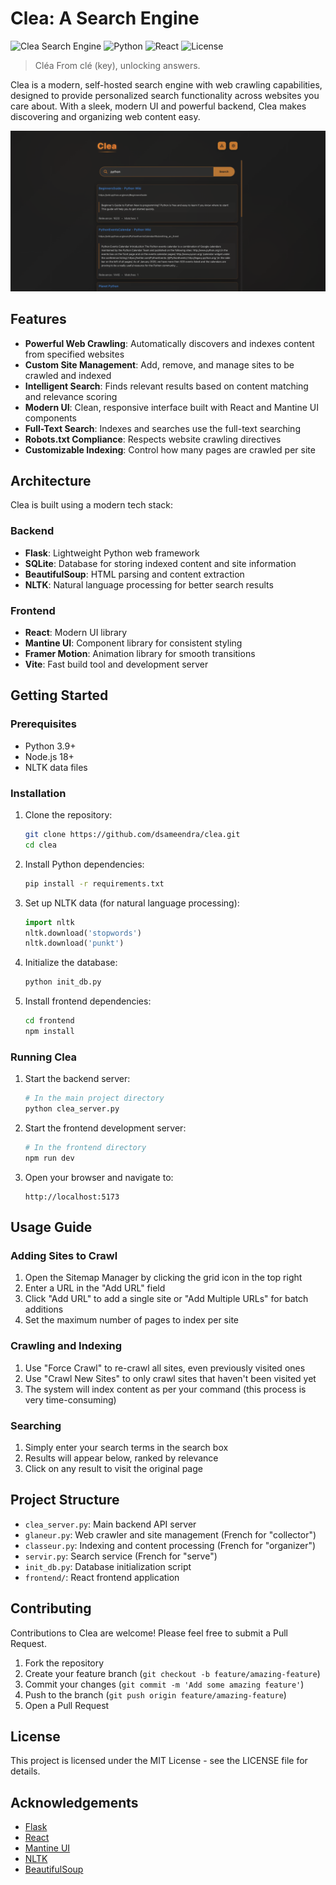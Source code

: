 # Clea: A Search Engine

![Clea Search Engine](https://img.shields.io/badge/Clea-Search%20Engine-orange)
![Python](https://img.shields.io/badge/Python-3.9%2B-blue)
![React](https://img.shields.io/badge/React-19.1.0-61dafb)
![License](https://img.shields.io/badge/License-MIT-green)

> Cléa From clé (key), unlocking answers.

Clea is a modern, self-hosted search engine with web crawling capabilities, designed to provide personalized search functionality across websites you care about. With a sleek, modern UI and powerful backend, Clea makes discovering and organizing web content easy.

![Clea Screenshot](clea_screenshot.png)

## Features

- **Powerful Web Crawling**: Automatically discovers and indexes content from specified websites
- **Custom Site Management**: Add, remove, and manage sites to be crawled and indexed
- **Intelligent Search**: Finds relevant results based on content matching and relevance scoring
- **Modern UI**: Clean, responsive interface built with React and Mantine UI components
- **Full-Text Search**: Indexes and searches use the full-text searching
- **Robots.txt Compliance**: Respects website crawling directives
- **Customizable Indexing**: Control how many pages are crawled per site

## Architecture

Clea is built using a modern tech stack:

### Backend

- **Flask**: Lightweight Python web framework
- **SQLite**: Database for storing indexed content and site information
- **BeautifulSoup**: HTML parsing and content extraction
- **NLTK**: Natural language processing for better search results

### Frontend

- **React**: Modern UI library
- **Mantine UI**: Component library for consistent styling
- **Framer Motion**: Animation library for smooth transitions
- **Vite**: Fast build tool and development server

## Getting Started

### Prerequisites

- Python 3.9+
- Node.js 18+
- NLTK data files

### Installation

1. Clone the repository:

   ```bash
   git clone https://github.com/dsameendra/clea.git
   cd clea
   ```

2. Install Python dependencies:

   ```bash
   pip install -r requirements.txt
   ```

3. Set up NLTK data (for natural language processing):

   ```python
   import nltk
   nltk.download('stopwords')
   nltk.download('punkt')
   ```

4. Initialize the database:

   ```bash
   python init_db.py
   ```

5. Install frontend dependencies:
   ```bash
   cd frontend
   npm install
   ```

### Running Clea

1. Start the backend server:

   ```bash
   # In the main project directory
   python clea_server.py
   ```

2. Start the frontend development server:

   ```bash
   # In the frontend directory
   npm run dev
   ```

3. Open your browser and navigate to:
   ```
   http://localhost:5173
   ```

## Usage Guide

### Adding Sites to Crawl

1. Open the Sitemap Manager by clicking the grid icon in the top right
2. Enter a URL in the "Add URL" field
3. Click "Add URL" to add a single site or "Add Multiple URLs" for batch additions
4. Set the maximum number of pages to index per site

### Crawling and Indexing

1. Use "Force Crawl" to re-crawl all sites, even previously visited ones
2. Use "Crawl New Sites" to only crawl sites that haven't been visited yet
3. The system will index content as per your command (this process is very time-consuming)

### Searching

1. Simply enter your search terms in the search box
2. Results will appear below, ranked by relevance
3. Click on any result to visit the original page

## Project Structure

- `clea_server.py`: Main backend API server
- `glaneur.py`: Web crawler and site management (French for "collector")
- `classeur.py`: Indexing and content processing (French for "organizer")
- `servir.py`: Search service (French for "serve")
- `init_db.py`: Database initialization script
- `frontend/`: React frontend application

## Contributing

Contributions to Clea are welcome! Please feel free to submit a Pull Request.

1. Fork the repository
2. Create your feature branch (`git checkout -b feature/amazing-feature`)
3. Commit your changes (`git commit -m 'Add some amazing feature'`)
4. Push to the branch (`git push origin feature/amazing-feature`)
5. Open a Pull Request

## License

This project is licensed under the MIT License - see the LICENSE file for details.

## Acknowledgements

- [Flask](https://flask.palletsprojects.com/)
- [React](https://reactjs.org/)
- [Mantine UI](https://mantine.dev/)
- [NLTK](https://www.nltk.org/)
- [BeautifulSoup](https://www.crummy.com/software/BeautifulSoup/)
